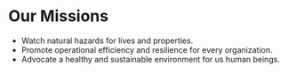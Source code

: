 # Our Missions
- Watch natural hazards for lives and properties.
- Promote operational efficiency and resilience for every organization.
- Advocate a healthy and sustainable environment for us human beings.
